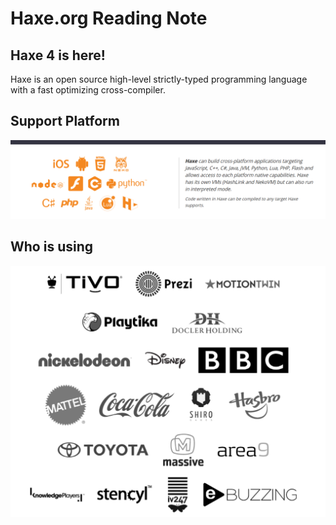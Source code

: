 # Haxe.org Reading Note

## Haxe 4 is here!  
Haxe is an open source high-level strictly-typed programming language with a fast optimizing cross-compiler.  
## Support Platform  
![](img/1.png)  
## Who is using  
![](img/2.png)  